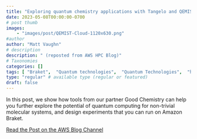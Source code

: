 ```yaml
---
title: "Exploring quantum chemistry applications with Tangelo and QEMIST Cloud using Amazon Braket"
date: 2023-05-08T00:00:00-0700
# post thumb
images:
    - "images/post/QEMIST-Cloud-1120x630.png"
#author
author: "Matt Vaughn"
# description
description: " (reposted from AWS HPC Blog)"
# Taxonomies
categories: []
tags: [ "Braket",  "Quantum technologies",  "Quantum Technologies",  "hpcblog", ]
type: "regular" # available type (regular or featured)
draft: false
---
```


In this post, we show how tools from our partner Good Chemistry can help you further explore the potential of quantum computing for non-trivial molecular systems, and design experiments that you can run on Amazon Braket.

<a href="https://aws.amazon.com/blogs/quantum-computing/exploring-quantum-chemistry-applications-with-tangelo-and-qemist-cloud-using-amazon-braket/" class="btn btn-primary btn-lg active" role="button" aria-pressed="true" style="margin-top: 8px;">Read the Post on the AWS Blog Channel</a>